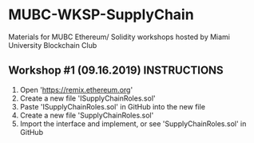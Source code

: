 # MUBC-WKSP-SupplyChain
Materials for MUBC Ethereum/ Solidity workshops hosted by Miami University Blockchain Club

## Workshop #1 (09.16.2019) INSTRUCTIONS
1. Open 'https://remix.ethereum.org'
2. Create a new file 'ISupplyChainRoles.sol'
3. Paste 'ISupplyChainRoles.sol' in GitHub into the new file
4. Create a new file 'SupplyChainRoles.sol'
5. Import the interface and implement, or see 'SupplyChainRoles.sol' in GitHub
